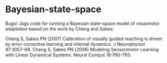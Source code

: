 # Bayesian-state-space

Bugs/ Jags code for running a Bayesian state-space model of visuomotor adaptation based on the work by Cheng and Sabes:

Cheng S, Sabes PN (2007) Calibration of visually guided reaching is driven by error-corrective learning and internal dynamics. J Neurophysiol 97:3057–69.
Cheng S, Sabes PN (2006) Modeling Sensorimotor Learning with Linear Dynamical Systems. Neural Comput 18:760–793.
